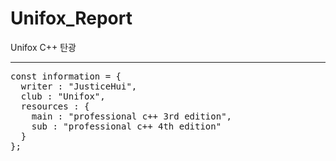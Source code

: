 # Unifox_Report
Unifox C++ 탄광
<hr>

<pre>
const information = {
  writer : "JusticeHui",
  club : "Unifox",
  resources : {
    main : "professional c++ 3rd edition",
    sub : "professional c++ 4th edition"
  }
};
</pre>
